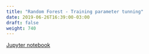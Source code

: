 ```yaml
---
title: "Random Forest - Training parameter tunning"
date: 2019-06-26T16:39:00-03:00
draft: false
weight: 740
---
```


[Jupyter notebook](https://nbviewer.jupyter.org/github/gmoncarz/machine_learning_tour/blob/master/notebooks/08_random_forest/regressor/03_random_forest_training_params.ipynb)

<div> 
    <object type="text/html" width="100%" height="1000" data="https://nbviewer.jupyter.org/github/gmoncarz/machine_learning_tour/blob/master/notebooks/08_random_forest/regressor/03_random_forest_training_params.ipynb">
    </object>
</div>
